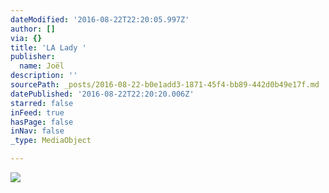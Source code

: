```yaml
---
dateModified: '2016-08-22T22:20:05.997Z'
author: []
via: {}
title: 'LA Lady '
publisher:
  name: Joël
description: ''
sourcePath: _posts/2016-08-22-b0e1add3-1871-45f4-bb89-442d0b49e17f.md
datePublished: '2016-08-22T22:20:20.006Z'
starred: false
inFeed: true
hasPage: false
inNav: false
_type: MediaObject

---
```

![](https://imgflo.herokuapp.com/graph/vahj1ThiexotieMo/e495c6f714e320c74a82b1d2719246a2/croprotate.jpg?cropheight=2448&cropwidth=2448&degrees=-90&input=https%3A%2F%2Fthe-grid-user-content.s3-us-west-2.amazonaws.com%2F345abc2b-d7bc-449d-98ae-8cf3634daa42.jpg&x=0&y=0)